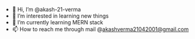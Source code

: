 - 👋 Hi, I’m @akash-21-verma
- 👀 I’m interested in learning new things 
- 🌱 I’m currently learning MERN stack 
- 📫 How to reach me through mail @akashverma21042001@gmail.com
